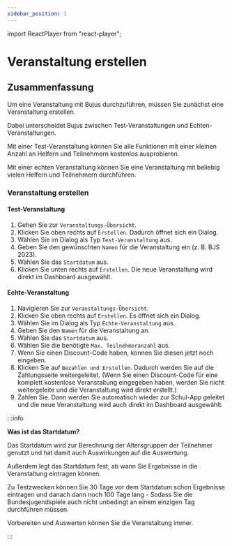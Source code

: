 ```yaml
---
sidebar_position: 1
---
```


import ReactPlayer from "react-player";

# Veranstaltung erstellen

<!-- ## Video

<div className="video__wrapper">
  <ReactPlayer
    className="video__player"
    controls
    config={{
      file: {
        attributes: {
          poster:
            "https://uploads-ssl.webflow.com/60cb8d6c93a6a6dfa3b7f245/64345e1514a8f53d8aad199e_school-instructions-video-thumbnail.jpg",
        },
      },
    }}
    height="100%"
    url="https://storage.googleapis.com/files.school-app.bujus.de/school-instructions-v2-compressed.mp4"
    width="100%"
  />
</div>
­{" "} -->

## Zusammenfassung

Um eine Veranstaltung mit Bujus durchzuführen, müssen Sie zunächst eine Veranstaltung erstellen.

Dabei unterscheidet Bujus zwischen Test-Veranstaltungen und Echten-Veranstaltungen.

Mit einer Test-Veranstaltung können Sie alle Funktionen mit einer kleinen Anzahl an Helfern und Teilnehmern kostenlos ausprobieren.

Mit einer echten Veranstaltung können Sie eine Veranstaltung mit beliebig vielen Helfern und Teilnehmern durchführen.

### Veranstaltung erstellen

#### Test-Veranstaltung

1. Gehen Sie zur `Veranstaltungs-Übersicht`.
2. Klicken Sie oben rechts auf `Erstellen`. Dadurch öffnet sich ein Dialog.
3. Wählen Sie im Dialog als Typ `Test-Veranstaltung` aus.
4. Geben Sie den gewünschten `Namen` für die Veranstaltung ein (z. B. BJS 2023).
5. Wählen Sie das `Startdatum` aus.
6. Klicken Sie unten rechts auf `Erstellen`. Die neue Veranstaltung wird direkt im Dashboard ausgewählt.

#### Echte-Veranstaltung

1. Navigieren Sie zur `Veranstaltungs-Übersicht`.
2. Klicken Sie oben rechts auf `Erstellen`. Es öffnet sich ein Dialog.
3. Wählen Sie im Dialog als Typ `Echte-Veranstaltung` aus.
4. Geben Sie den `Namen` für die Veranstaltung an.
5. Wählen Sie das `Startdatum` aus.
6. Wählen Sie die benötigte `Max. Teilnehmeranzahl` aus.
7. Wenn Sie einen Discount-Code haben, können Sie diesen jetzt noch eingeben.
8. Klicken Sie auf `Bezahlen und Erstellen`. Dadurch werden Sie auf die Zahlungsseite weitergeleitet. (Wenn Sie einen Discount-Code für eine komplett kostenlose Veranstaltung eingegeben haben, werden Sie nicht weitergeleite und die Veranstaltung wird direkt erstellt.)
9. Zahlen Sie. Dann werden Sie automatisch wieder zur Schul-App geleitet und die neue Veranstaltung wird auch direkt im Dashboard ausgewählt.

:::info

**Was ist das Startdatum?**

Das Startdatum wird zur Berechnung der Altersgruppen der Teilnehmer genutzt und hat damit auch Auswirkungen auf die Auswertung.

Außerdem legt das Startdatum fest, ab wann Sie Ergebnisse in die Veranstaltung eintragen können.

Zu Testzwecken können Sie 30 Tage vor dem Startdatum schon Ergebnisse eintragen und danach dann noch 100 Tage lang - Sodass Sie die Bundesjugendspiele auch nicht unbedingt an einem einzigen Tag durchführen müssen.

Vorbereiten und Auswerten können Sie die Veranstaltung immer.

:::

<!-- ### Veranstaltung bearbeiten

TODO -->
